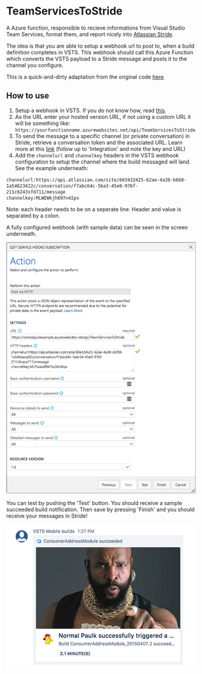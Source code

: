 # TeamServicesToStride
A Azure function, responsible to recieve informations from Visual Studio Team Services, format them, and report nicely into [Atlassian Stride](https://www.stride.com/how-it-works).


The idea is that you are able to setup a webhook url to post to, when a build definition completes in VSTS. This webhook should call this Azure Function which converts the VSTS payload to a Stride message and posts it to the channel you configure.

This is a quick-and-dirty adaptation from the original code [here](https://github.com/mikkelhm/TeamServicesToSlack).

## How to use
1. Setup a webhook in VSTS. If you do not know how, read [this](https://docs.microsoft.com/en-us/vsts/service-hooks/services/webhooks?view=vsts).
2. As the URL enter your hosted version URL, if not using a custom URL it will be something like: `https://yourfunctionname.azurewebsites.net/api/TeamServicesToStride`
3. To send the message to a specific channel (or private conversation) in Stride, retrieve a conversation token and the associated URL. Learn more at this [link](https://documentation.backtrace.io/stride/) (follow up to 'Integration' and note the key and URL)
4. Add the `channelurl` and `channelkey` headers in the VSTS webhook configuration to setup the channel where the build messaged will land. See the example underneath:

```
channelurl:https://api.atlassian.com/site/603432425-62ae-4a38-b6b8-1a54623422c/conversation/f7abc64c-5ba3-45e0-976f-211c6243sfd711/message
channelkey:MLWEWkjh897n4Ipx
```

Note: each header needs to be on a seperate line. Header and value is separated by a colon.

A fully configured webhook (with sample data) can be seen in the screen underneath.

![Configured Webhook](supporting-files/configured-webhook.png)

You can test by pushing the 'Test' button. You should receive a sample succeeded build notification. Then save by pressing 'Finish' and you should receive your messages in Stride!

![Sample message in Stride](supporting-files/stride-sample.png)
